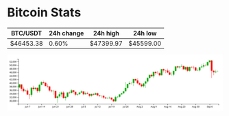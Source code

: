 # Bitcoin Stats

BTC/USDT|24h change|24h high|24h low|
|---|---|---|---|
|$46453.38|0.60%|$47399.97|$45599.00|

<img src="./chart.svg">
